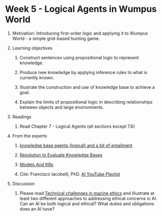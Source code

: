 # Week 5 - Logical Agents in Wumpus World

1. Motivation: Introducing first-order logic and applying it to Wumpus World - a simple grid-based hunting game.

1. Learning objectives

    1. Construct sentences using propositional logic to represent knowledge.

    1. Produce new knowledge by applying inference rules to what is currently known.

    1. Illustrate the construction and use of knowledge base to achieve a goal.

    1. Explain the limits of propositional logic in describing relationships between objects and large environments.

1. Readings

    1. Read Chapter 7 - Logical Agents (all sections except 7.6)

1. From the experts

    1. [knowledge base agents (logical) and a bit of entailment](https://youtu.be/zOCTxedhf_c)

    1. [Resolution to Evaluate Knowledge Bases](https://youtu.be/rfjSH-RA8So)

    1. [Models And KBs](https://youtu.be/C0Lcjke494w)

    1. Cite: Francisco Iacobelli, PhD. [AI YouTube Playlist](https://www.youtube.com/playlist?list=PLjTSKEJpqIeDrUYF7DKspT2r9H38vg5dC)

1. Discussion

    1. Please read [Technical challenges in macine ethics](http://robohub.org/technical-challenges-in-machine-ethics/) and illustrate at least two different approaches to addressing ethical concerns in AI.  Can an AI be both logical and ethical? What duties and obligations does an AI have?
